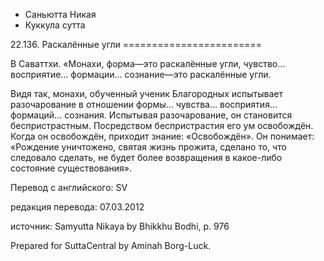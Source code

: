 









* Саньютта Никая
* Куккула сутта


22\.136\. Раскалённые угли
\=\=\=\=\=\=\=\=\=\=\=\=\=\=\=\=\=\=\=\=\=\=\=\=



В Саваттхи\. «Монахи, форма—это раскалённые угли, чувство… восприятие… формации… сознание—это раскалённые угли\.


Видя так, монахи, обученный ученик Благородных испытывает разочарование в отношении формы… чувства… восприятия… формаций… сознания\. Испытывая разочарование, он становится беспристрастным\. Посредством беспристрастия его ум освобождён\. Когда он освобождён, приходит знание: «Освобождён»\. Он понимает: «Рождение уничтожено, святая жизнь прожита, сделано то, что следовало сделать, не будет более возвращения в какое\-либо состояние существования»\.



Перевод с английского: SV


редакция перевода: 07\.03\.2012


источник: Samyutta Nikaya by Bhikkhu Bodhi, p\. 976


Prepared for SuttaCentral by Aminah Borg\-Luck\.






